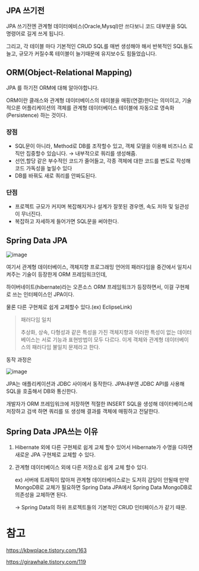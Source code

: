 ## JPA 쓰기전

JPA 쓰기전엔 관계형 데이터에비스(Oracle,Mysql)만 쓰다보니 코드 대부분을 SQL 명령어로 길게 쓰게 됩니다. 

그리고, 각 테이블 마다 기본적인 CRUD SQL를 매번 생성해야 해서 반복적인 SQL들도 늘고, 규모가 커질수록 테이블이 늘기때문에 유지보수도 힘들었습니다.

## ORM(Object-Relational Mapping)

JPA 를 하기전 ORM에 대해 알아야합니다.

ORM이란 클래스와 관계형 데이터베이스의 테이블을 매핑(연결)한다는 의미이고, 기술적으론 어플리케이션의 객체를 관계형 데이터베이스 테이블에 자동으로 영속화(Persistence) 하는 것이다.

### 장점

- SQL문이 아니라, Method로 DB를 조작할수 있고, 객체 모델을 이용해 비즈니스 로직만 집중할수 있습니다. → 내부적으로 쿼리를 생성해줌.
- 선언,할당 같은 부수적인 코드가 줄어들고, 각종 객체에 대한 코드를 변도로 작성해 코드 가독성을 높일수 있다
- DB를 바꿔도 새로 쿼리를 안짜도된다.

### 단점

- 프로젝트 규모가 커지며 복잡해지거나 설계가 잘못된 경우엔, 속도 저하 및 일관성이 무너진다.
- 복잡하고 자세하게 들어가면 SQL문을 써야한다.

## Spring Data JPA

![image](https://github.com/mo2-Study-Group/StudyGroup/assets/70151275/92d2c3f7-3a54-45ab-aa35-738c6c1f03ac)

여기서 관계형 데이터베이스, 객체지향 프로그래밍 언어의 패러다임을 중간에서 일치시켜주는 기술이 등장한게 ORM 프레임워크인데, 

하이버네이트(hibernate)라는 오픈소스 ORM 프레임워크가 등장하면서, 이걸 구현체로 쓰는 인터페이스인 JPA이다.

물론 다른 구현체로 쉽게 교체할수 있다.(ex) EclipseLink)

> 패러다임 일치
> 
> 
> 추상화, 상속, 다형성과 같은 특성을 가진 객체지향과 이러한 특성이 없는 데이터베이스는 서로 기능과 표현방법이 모두 다르다. 이게 객체와 관계형 데이터베이스의 패러다임 불일치 문제라고 한다.
> 

동작 과정은

![image](https://github.com/mo2-Study-Group/StudyGroup/assets/70151275/93fbabec-bb4e-4c44-9c00-181d84767dec)

JPA는 애플리케이션과 JDBC 사이에서 동작한다. JPA내부엔 JDBC API를 사용해 SQL을 호출해서 DB와 통신한다. 

개발자가 ORM 프레임워크에 저장하면 적절한 INSERT SQL을 생성해 데이터베이스에 저장하고 검색 하면 쿼리를 또 생성해 결과를 객체에 매핑하고 전달한다.

## Spring Data JPA쓰는 이유

1. Hibernate 외에 다른 구현체로 쉽게 교체 할수 있어서 Hibernate가 수명을 다하면 새로운 JPA 구현체로 교체할 수 있다.
2. 관계형 데이터베이스 외에 다른 저장소로 쉽게 교체 할수 있다.
    
    ex) 서버에 트래픽이 많아져 관계형 데이터베이스로는 도저히 감당이 안될때 만약 MongoDB로 교체가 필요하면 Spring Data JPA에서 Spring Data MongoDB로 의존성을 교체하면 된다.
    
    → Spring Data의 하위 프로젝트들의 기본적인 CRUD 인터페이스가 같기 때문.
    

# 참고

https://kbwplace.tistory.com/163

https://girawhale.tistory.com/119
